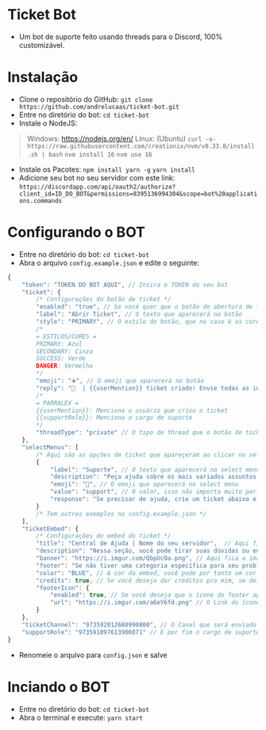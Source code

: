 # Ticket Bot
- Um bot de suporte feito usando threads para o Discord, 100% customizável.
# Instalação
- Clone o repositório do GitHub:
    `git clone https://github.com/andrelucaas/ticket-bot.git`
- Entre no diretório do bot:
    `cd ticket-bot`
- Instale o NodeJS:
> Windows:
https://nodejs.org/en/
> Linux: (Ubuntu)
    `curl -o- https://raw.githubusercontent.com/creationix/nvm/v0.33.8/install.sh | bash`
    `nvm install 16`
    `nvm use 16`
- Instale os Pacotes:
    `npm install yarn -g`
    `yarn install`
- Adicione seu bot no seu servidor com este link:
    `https://discordapp.com/api/oauth2/authorize?client_id=ID_DO_BOT&permissions=8395136994304&scope=bot%20applications.commands`
# Configurando o BOT
- Entre no diretório do bot:
    `cd ticket-bot`
- Abra o arquivo `config.example.json` e edite o seguinte:
```js
{
    "token": "TOKEN DO BOT AQUI", // Insira o TOKEN do seu bot
    "ticket": {
        /* Configurações do botão de ticket */
        "enabled": "true", // Se você quer que o botão de abertura de ticket esteja ativo
        "label": "Abrir Ticket", // O texto que aparecerá no botão
        "style": "PRIMARY", // O estilo do botão, que no caso é as cores, consulte elas abaixo:
        /*
        = ESTILOS/CORES =
        PRIMARY: Azul
        SECONDARY: Cinza
        SUCCESS: Verde
        DANGER: Vermelho
        */
        "emoji": "➕", // O emoji que aparecerá no botão
        "reply": "📩  | {{userMention}} ticket criado! Envie todas as informações possíveis sobre seu caso e aguarde até que um {{supportRole}} responda.\nApós a sua questão ser sanada, você pode usar `/fecharticket` para encerrar o atendimento!", // A mensagem enviada na thread quando criada, você pode usar alguns parralex:
        /*
        = PARRALEX =
        {{userMention}}: Menciona o usuário que criou o ticket
        {{supportRole}}: Menciona o cargo de suporte
        */
        "threadType": "private" // O tipo de thread que o botão de ticket criará, pode ser `private` ou `public`, se seu servidor tiver nível 2 de impulsionamento, fortemente recomendo private.
    },
    "selectMenus": [
        /* Aqui são as opções de ticket que apareçeram ao clicar no select menu do botão de ticket */
        {
            "label": "Suporte", // O texto que aparecerá no select menu
            "description": "Peça ajuda sobre os mais variados assuntos do servidor com nossa equipe.", // A descrição que aparecerá no select menu
            "emoji": "💬", // O emoji que aparecerá no select menu
            "value": "support", // O valor, isso não importa muito par que o ticket funcione, pode por qualquer coisa.
            "response": "Se precisar de ajuda, crie um ticket abaixo e nós iremos te ajudar o mais rápido possível." // A mensagem ephemeral que aparecerá juntamente com o botão de ticket
        }
        /* Tem outros exemplos no config.example.json */
    ],
    "ticketEmbed": {
        /* Configurações do embed do ticket */
        "title": "Central de Ajuda | Nome do seu servidor",  // Aqui fica o título da embed.
        "description": "Nessa seção, você pode tirar suas dúvidas ou entrar em contato diretamente com a nossa equipe do Nome do seu servidor.", // Aqui fica a descrição da embed.
        "banner": "https://i.imgur.com/QbpUcOa.png", // Aqui fica a imagem que aparece na embed, você pode substituir.
        "footer": "Se não tiver uma categoria específica para seu problema, entre em contato com a nossa equipe com a categoria de Suporte.", // Aqui fica a mensagem que será exibida no footer da embed.
        "color": "BLUE", // A cor da embed, você pode por tanto um cor hexadecimal, ou uma cor em inglês.
        "credits": true, // Se você deseja dar créditos pra mim, se deixar ativado agradeço de coração, porém não é obrigado ❤️
        "footerIcon": {
            "enabled": true, // Se você deseja que o ícone do footer apareça, se deixar ativado = true e desativar = false.
            "url": "https://i.imgur.com/a6eY6fd.png" // O Link do ícone do footer
        }
    },
    "ticketChannel": "973592012680990800", // O Canal que será enviado o ticket
    "supportRole": "973591097613906071" // E por fim o cargo de suporte
}
```
- Renomeie o arquivo para `config.json` e salve
# Inciando o BOT
- Entre no diretório do bot:
    `cd ticket-bot`
- Abra o terminal e execute:
    `yarn start`